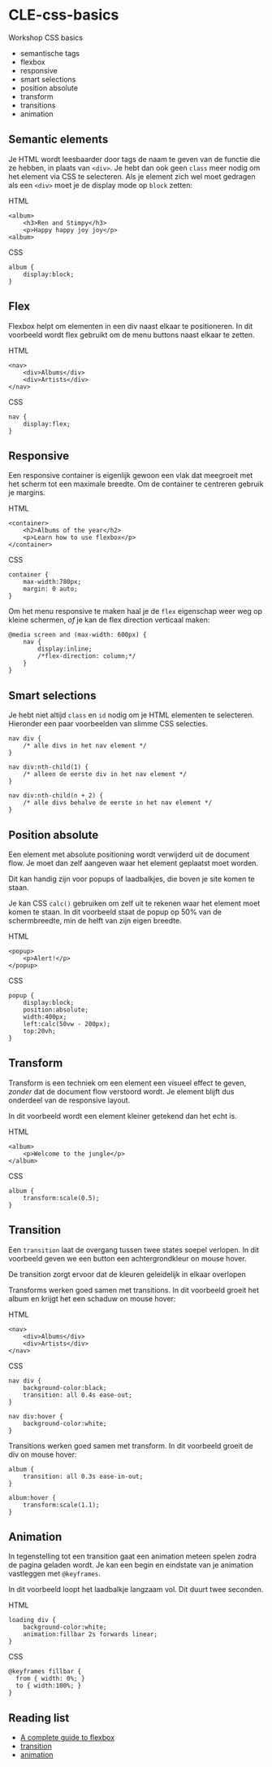 # CLE-css-basics

Workshop CSS basics 

- semantische tags
- flexbox
- responsive
- smart selections
- position absolute
- transform
- transitions
- animation

## Semantic elements

Je HTML wordt leesbaarder door tags de naam te geven van de functie die ze hebben, in plaats van `<div>`. Je hebt dan ook geen `class` meer nodig om het element via CSS te selecteren. Als je element zich wel moet gedragen als een `<div>` moet je de display mode op `block` zetten:

HTML
```
<album>
    <h3>Ren and Stimpy</h3>
    <p>Happy happy joy joy</p>
<album>
```
CSS
```
album {
    display:block;
}
```

## Flex

Flexbox helpt om elementen in een div naast elkaar te positioneren. In dit voorbeeld wordt flex gebruikt om de menu buttons naast elkaar te zetten.

HTML
```
<nav>
    <div>Albums</div>
    <div>Artists</div>
</nav>
```
CSS
```
nav {
    display:flex;
}
```

## Responsive

Een responsive container is eigenlijk gewoon een vlak dat meegroeit met het scherm tot een maximale breedte. Om de container te centreren gebruik je margins.

HTML
```
<container>
    <h2>Albums of the year</h2>
    <p>Learn how to use flexbox</p>
</container>
```
CSS
```
container {
    max-width:780px;
    margin: 0 auto;
}
```

Om het menu responsive te maken haal je de `flex` eigenschap weer weg op kleine schermen, *of* je kan de flex direction verticaal maken:

```
@media screen and (max-width: 600px) { 
    nav {
        display:inline;
        /*flex-direction: column;*/
    }
}
```
## Smart selections

Je hebt niet altijd `class` en `id` nodig om je HTML elementen te selecteren. Hieronder een paar voorbeelden van slimme CSS selecties. 

```
nav div {
	/* alle divs in het nav element */
}

nav div:nth-child(1) {
	/* alleen de eerste div in het nav element */
}

nav div:nth-child(n + 2) {
	/* alle divs behalve de eerste in het nav element */
}
```

## Position absolute

Een element met absolute positioning wordt verwijderd uit de document flow. Je moet dan zelf aangeven waar het element geplaatst moet worden.  

Dit kan handig zijn voor popups of laadbalkjes, die boven je site komen te staan.

Je kan CSS `calc()` gebruiken om zelf uit te rekenen waar het element moet komen te staan. In dit voorbeeld staat de popup op 50% van de schermbreedte, min de helft van zijn eigen breedte.

HTML
```
<popup>
    <p>Alert!</p>
</popup>
```
CSS
```
popup {
    display:block;
    position:absolute;
    width:400px;
    left:calc(50vw - 200px);
    top:20vh;
}
```

## Transform

Transform is een techniek om een element een visueel effect te geven, *zonder* dat de document flow verstoord wordt. Je element blijft dus onderdeel van de responsive layout.

In dit voorbeeld wordt een element kleiner getekend dan het echt is.

HTML
```
<album>
    <p>Welcome to the jungle</p>
</album>
```
CSS
```
album {
    transform:scale(0.5);
}
```

## Transition

Een `transition` laat de overgang tussen twee states soepel verlopen. In dit voorbeeld geven we een button een achtergrondkleur on mouse hover.

De transition zorgt ervoor dat de kleuren geleidelijk in elkaar overlopen

Transforms werken goed samen met transitions. In dit voorbeeld groeit het album en krijgt het een schaduw on mouse hover:

HTML
```
<nav>
    <div>Albums</div>
    <div>Artists</div>
</nav>
```
CSS
```
nav div {
    background-color:black;
    transition: all 0.4s ease-out;
}

nav div:hover {
    background-color:white;
}
```
Transitions werken goed samen met transform. In dit voorbeeld groeit de div on mouse hover:
```
album {
	transition: all 0.3s ease-in-out;
}

album:hover {
	transform:scale(1.1);
}
```
## Animation

In tegenstelling tot een transition gaat een animation meteen spelen zodra de pagina geladen wordt. Je kan een begin en eindstate van je animation vastleggen met `@keyframes`.

In dit voorbeeld loopt het laadbalkje langzaam vol. Dit duurt twee seconden. 

HTML
```
loading div {
	background-color:white;
	animation:fillbar 2s forwards linear;
}
```

CSS
```
@keyframes fillbar {
  from { width: 0%; }
  to { width:100%; }
}
```

##  Reading list

- [A complete guide to flexbox](https://css-tricks.com/snippets/css/a-guide-to-flexbox/)
- [transition](https://developer.mozilla.org/en-US/docs/Web/CSS/transition)
- [animation](https://developer.mozilla.org/en-US/docs/Web/CSS/animation)